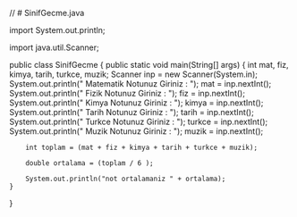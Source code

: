 // # SinifGecme.java


import System.out.println;

import java.util.Scanner;

public class SinifGecme {
    public static void main(String[] args) {
        int mat, fiz, kimya, tarih, turkce, muzik;
        Scanner inp = new Scanner(System.in);
        System.out.println(" Matematik Notunuz Giriniz : ");
        mat = inp.nextInt();
        System.out.println(" Fizik Notunuz Giriniz : ");
        fiz = inp.nextInt();
        System.out.println(" Kimya Notunuz Giriniz : ");
        kimya = inp.nextInt();
        System.out.println(" Tarih Notunuz Giriniz : ");
        tarih = inp.nextInt();
        System.out.println(" Turkce Notunuz Giriniz : ");
        turkce = inp.nextInt();
        System.out.println(" Muzik Notunuz Giriniz : ");
        muzik = inp.nextInt();

        int toplam = (mat + fiz + kimya + tarih + turkce + muzik);

        double ortalama = (toplam / 6 );

        System.out.println("not ortalamaniz " + ortalama);
    }
}
